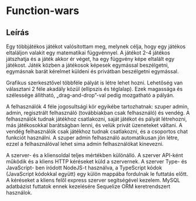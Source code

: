 # Function-wars
## Leírás 
Egy többjátékos játékot valósítottam meg, melynek célja, hogy egy játékos
eltaláljon valakit egy matematikai függvénnyel. A játékot 2-4 játékos játszhatja és a játék
akkor ér véget, ha egy függvény képe eltalált egy játékost. Játék közben a játékosok képesek 
egymással beszélgetni, egymásnak barát kérelmet küldeni és privátban beszélgetni egymással.

Grafikus szerkesztővel többféle pályát is létre lehet hozni. Lehetőség van
választani 2 féle akadály közül (ellipszis és téglalap). Ezek magassága és szélessége
állítható, „drag-and-drop”-val pedig mozgatható a pályán.

A felhasználók 4 féle jogosultsági kör egyikébe tartozhatnak: szuper admin,
admin, regisztrált felhasználó (továbbiakban csak felhasználó) és vendég. A felhasználók
tudnak játékhoz csatlakozni, saját játékot és pályát létrehozni, más játékosokkal
barátságban lenni, és velük privát üzeneteket váltani. A vendég felhasználók csak
játékhoz tudnak csatlakozni, és a csoportos chat funkciót használni. A szuper admin
felhasználó automatikusan jön létre, ezzel a felhasználóval lehet sima admin
felhasználókat kinevezni.

A szerver- és a kliensoldal teljes mértékben különálló. A szerver API-ként
működik és a kliens HTTP kéréseket küld a szervernek. A szerver Type- és JavaScript-
ben íródott NodeJS-t használva, a TypeScript kódok (JavaScript kódokkal együtt) egy
külön mappába fordulnak le futtatás előtt. A kéréseket a kliens felől express szerver
segítségével kezelem. MySQL adatbázist futtatok ennek kezelésére Sequelize ORM
keretrendszert használok.

